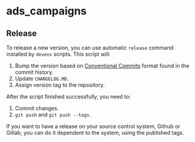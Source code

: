 # ads_campaigns

## Release

To release a new version, you can use automatic `release` command
installed by `devenv` scripts. This script will:

1. Bump the version based on [Conventional
Commits](https://www.conventionalcommits.org/en/v1.0.0/) format found
in the commit history.
2. Update `CHANGELOG.MD`.
3. Assign version tag to the repository.

After the script finished successfully, you need to:

1. Commit changes.
2. `git push` and `git push --tags`.

If you want to have a release on your source control system, Github or
Gitlab, you can do it dependent to the system, using the published
tags.

